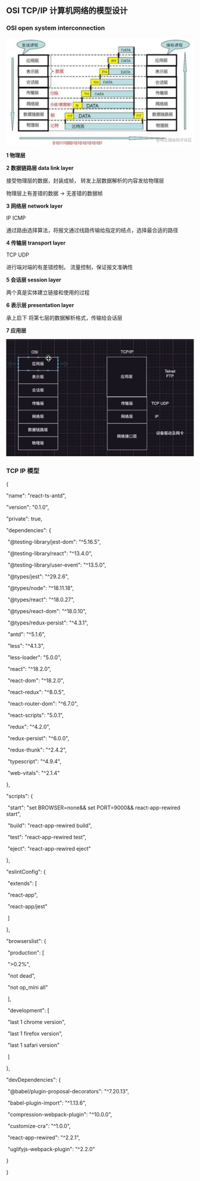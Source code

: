 ## OSI TCP/IP 计算机网络的模型设计

### OSI open system interconnection 



![1674541717073](assets/1674541717073.png)

**1 物理层**

**2 数据链路层 data link layer**

接受物理层的数据，封装成帧， 转发上层数据解析的内容发给物理层

物理层上有差错的数据 -> 无差错的数据帧

**3 网络层 network layer**

IP  ICMP

通过路由选择算法，将报文通过线路传输给指定的结点，选择最合适的路径

**4 传输层 transport layer**

TCP UDP

进行端对端的有差错控制， 流量控制，保证报文准确性

**5 会话层 session layer**

两个真是实体建立链接和使用的过程

**6 表示层 presentation layer**

承上启下 将第七层的数据解析格式，传输给会话层

**7 应用层**

![1674541811595](assets/1674541811595.png)

### TCP IP 模型

{

  "name": "react-ts-antd",

  "version": "0.1.0",

  "private": true,

  "dependencies": {

​    "@testing-library/jest-dom": "^5.16.5",

​    "@testing-library/react": "^13.4.0",

​    "@testing-library/user-event": "^13.5.0",

​    "@types/jest": "^29.2.6",

​    "@types/node": "^18.11.18",

​    "@types/react": "^18.0.27",

​    "@types/react-dom": "^18.0.10",

​    "@types/redux-persist": "^4.3.1",

​    "antd": "^5.1.6",

​    "less": "^4.1.3",

​    "less-loader": "5.0.0",

​    "react": "^18.2.0",

​    "react-dom": "^18.2.0",

​    "react-redux": "^8.0.5",

​    "react-router-dom": "^6.7.0",

​    "react-scripts": "5.0.1",

​    "redux": "^4.2.0",

​    "redux-persist": "^6.0.0",

​    "redux-thunk": "^2.4.2",

​    "typescript": "^4.9.4",

​    "web-vitals": "^2.1.4"

  },

  "scripts": {

​    "start": "set BROWSER=none&& set PORT=9000&& react-app-rewired start",

​    "build": "react-app-rewired build",

​    "test": "react-app-rewired test",

​    "eject": "react-app-rewired eject"

  },

  "eslintConfig": {

​    "extends": [

​      "react-app",

​      "react-app/jest"

​    ]

  },

  "browserslist": {

​    "production": [

​      ">0.2%",

​      "not dead",

​      "not op_mini all"

​    ],

​    "development": [

​      "last 1 chrome version",

​      "last 1 firefox version",

​      "last 1 safari version"

​    ]

  },

  "devDependencies": {

​    "@babel/plugin-proposal-decorators": "^7.20.13",

​    "babel-plugin-import": "^1.13.6",

​    "compression-webpack-plugin": "^10.0.0",

​    "customize-cra": "^1.0.0",

​    "react-app-rewired": "^2.2.1",

​    "uglifyjs-webpack-plugin": "^2.2.0"

  }

}

